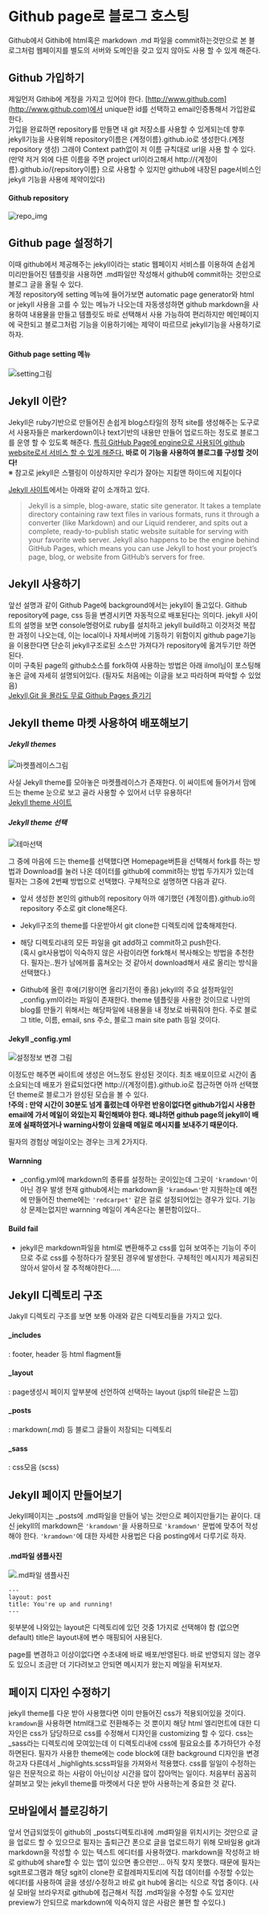 Github page로 블로그 호스팅
===============

Github에서 Githib에 html혹은 markdown .md 파일을 commit하는것만으로 본 블로그처럼 웹페이지를 별도의 서버와 도메인을 갖고 있지 않아도 사용 할 수 있게 해준다.
  

Github 가입하기
---------------

제일먼저 Githib에 계정을 가지고 있어야 한다. [http://www.github.com](http://www.github.com)에서 unique한 id를 선택하고 email인증통해서 가입완료한다.  
가입을 완료하면 repository를 만들면 내 git 저장소를 사용할 수 있게되는데 향후 jekyll기능을 사용위해 repository이름은 {계정이름}.github.io로 생성한다.(계정repository 생성) 그래야 Context path없이 저 이름 규칙대로 url을 사용 할 수 있다.  
(만약 저거 외에 다른 이름을 주면 project url이라고해서 http://{계정이름}.github.io/{repsitory이름} 으로 사용할 수 있지만 github에 내장된 page서비스인 jekyll 기능을 사용에 제약이있다)

#### Github repository
![repo_img](http://gjchoi.github.io/img/github-page/repo_img1.png)


Github page 설정하기
---------------

이때 github에서 제공해주는 jekyll이라는 static 웹페이지 서비스를 이용하여 손쉽게 미리만들어진 템플릿을 사용하면 .md파일만 작성해서 github에 commit하는 것만으로 블로그 글을 올릴 수 있다.  
계정 repository에 setting 메뉴에 들어가보면 automatic page generator와 html or jekyll 사용을 고를 수 있는 메뉴가 나오는데 자동생성하면 github markdown을 사용하여 내용물을 만들고 템플릿도 바로 선택해서 사용 가능하여 편리하지만 메인페이지에 국한되고 블로그처럼 기능을 이용하기에는 제약이 따르므로 jekyll기능을 사용하기로하자.

#### Github page setting 메뉴
![setting그림](http://gjchoi.github.io/img/github-page/setting_img1.png)


Jekyll 이란?
---------------

Jekyll은 ruby기반으로 만들어진 손쉽게 blog스타일의 정적 site를 생성해주는 도구로서
사용자들은 markerdown이나 text기반의 내용만 만들어 업로드하는 정도로 블로그를 운영 할 수 있도록 해준다. <u>특히 GitHub Page에 engine으로 사용되어 github website로서 서비스 할 수 있게 해준다.</u> **바로 이 기능을 사용하여 블로그를 구성할 것이다!**  
※ 참고로 jekyll은 스펠링이 이상하지만 우리가 잘아는 지킬앤 하이드에 지킬이다

[Jekyll 사이트](https://jekyllrb.com/)에서는 아래와 같이 소개하고 있다.

> Jekyll is a simple, blog-aware, static site generator. It takes a template directory containing raw text files in various formats, runs it through a converter (like Markdown) and our Liquid renderer, and spits out a complete, ready-to-publish static website suitable for serving with your favorite web server. Jekyll also happens to be the engine behind GitHub Pages, which means you can use Jekyll to host your project’s page, blog, or website from GitHub’s servers for free.


Jekyll 사용하기
---------------

앞선 설명과 같이 Github Page에 background에서는 jekyll이 돌고있다. Github repository에 page, css 등을 변경시키면 자동적으로 배포된다는 의미다. jekyll 사이트의 설명을 보면 console명령어로 ruby를 설치하고 jekyll build하고 이것저것 복잡한 과정이 나오는데, 이는 local이나 자체서버에 기동하기 위함이지 github page기능을 이용한다면 단순히 jekyll구조로된 소스만 가져다가 repository에 옮겨두기만 하면된다.  
이미 구축된 page의 github소스를 fork하여 사용하는 방법은 아래 ilmol님이 포스팅해놓은 글에 자세히 설명되어있다. (필자도 처음에는 이글을 보고 따라하며 파악할 수 있었음)  
[Jekyll,Git 을 몰라도 무료 Github Pages 즐기기](http://ilmol.com/2015/01/Jekyll,Git%20%EC%9D%84%20%EB%AA%B0%EB%9D%BC%EB%8F%84%20%EB%AC%B4%EB%A3%8C%20Github%20Pages%20%EC%A6%90%EA%B8%B0%EA%B8%B0.html)

Jekyll theme 마켓 사용하여 배포해보기
---------------

##### Jekyll themes
![마켓플레이스그림](http://gjchoi.github.io/img/github-page/theme_market_img1.png)

사실 Jekyll theme를 모아놓은 마켓플레이스가 존재한다. 이 싸이트에 들어가서 맘에드는 theme 눈으로 보고 골라 사용할 수 있어서 너무 유용하다!  
[Jekyll theme 사이트](http://jekyllthemes.org/)


##### Jekyll theme 선택
![테마선택](http://gjchoi.github.io/img/github-page/theme_market_img2.png)


그 중에 마음에 드는 theme를 선택했다면 Homepage버튼을 선택해서 fork를 하는 방법과 Download를 눌러 나온 데이터를 github에 commit하는 방법 두가지가 있는데 필자는 그중에 2번째 방법으로 선택했다. 구체적으로 설명하면 다음과 같다.

- 앞서 생성한 본인의 github의 repository 아까 얘기했던 {계정이름}.github.io의 repository 주소로 git clone해온다.

- Jekyll구조의 theme를 다운받아서 git clone한 디렉토리에 압축해제한다.

- 해당 디렉토리내의 모든 파일을 git add하고 commit하고 push한다.  
(혹시 git사용법이 익숙하지 않은 사람이라면 fork해서 복사해오는 방법을 추천한다. 필자는..뭔가 남에꺼를 훔쳐오는 것 같아서 download해서 새로 올리는 방식을 선택했다.)

- Github에 올린 후에(기왕이면 올리기전이 좋음) jekyll의 주요 설정파일인 _config.yml이라는 파일이 존재한다. theme 템플릿을 사용한 것이므로 나만의 blog를 만들기 위해서는 해당파일에 내용물을 내 정보로 바꿔줘야 한다. 주로 블로그 title, 이름, email, sns 주소, 블로그 main site path 등일 것이다.

#### Jekyll _config.yml
![설정정보 변경 그림](http://gjchoi.github.io/img/github-page/jekyll_conf_img1.png)


이정도만 해주면 싸이트에 생성은 어느정도 완성된 것이다. 최초 배포이므로 시간이 좀 소요되는데 배포가 완료되었다면 http://{계정이름}.github.io로 접근하면 아까 선택했던 theme로 블로그가 완성된 모습을 볼 수 있다.  
**!주의 : 만약 시간이 30분도 넘게 흘렀는데 아무런 반응이없다면 github가입시 사용한 email에 가서 메일이 와있는지 확인해봐야 한다. 왜냐하면 github page의 jekyll이 배포에 실패하였거나 warning사항이 있을때 메일로 메시지를 보내주기 때문이다.**

필자의 경험상 메일이오는 경우는 크게 2가지다.


#### Warnning 
- _config.yml에 markdown의 종류를 설정하는 곳이있는데 그곳이 `'kramdown'`이 아닌 경우 발생
현재 github에서는 markdown을 `'kramdown'`만 지원하는데 예전에 만들어진 theme에는 `'redcarpet'` 같은 걸로 설정되어있는 경우가 있다. 기능상 문제는없지만 warnning 메일이 계속온다는 불편함이있다..

#### Build fail
- jekyll은 markdown파일을 html로 변환해주고 css를 입혀 보여주는 기능이 주이므로 주로 css를 수정하다가 잘못된 경우에 발생한다. 구체적인 메시지가 제공되진 않아서 알아서 잘 추적해야한다.....


Jekyll 디렉토리 구조
---------------

Jakyll 디렉토리 구조를 보면 보통 아래와 같은 디렉토리들을 가지고 있다.


#### _includes
: footer, header 등 html flagment들

#### _layout
: page생성시 페이지 앞부분에 선언하여 선택하는 layout (jsp의 tile같은 느낌)

#### _posts
: markdown(.md) 등 블로그 글들이 저장되는 디렉토리

#### _sass
: css모음 (scss)


Jekyll 페이지 만들어보기
---------------

Jekyll페이지는 _posts에 .md파일을 만들어 넣는 것만으로 페이지만들기는 끝이다. 대신 jekyll의 markdown은 `'kramdown'`을 사용하므로 `'kramdown'` 문법에 맞추어 작성해야 한다. `'kramdown'`에 대한 자세한 사용법은 다음 posting에서 다루기로 하자.

#### .md파일 샘플사진
![.md파일 샘플사진](http://gjchoi.github.io/img/github-page/md_sample_img1.png)

~~~
---
layout: post
title: You're up and running!
---
~~~

윗부분에 나와있는 layout은 디렉토리에 있던 것중 1가지로 선택해야 함 (없으면 default)
title은 layout내에 변수 매핑되어 사용된다.  

page를 변경하고 이상이없다면 수초내에 바로 배포/반영된다. 바로 반영되지 않는 경우도 있으니 조금만 더 기다려보고 안되면 메시지가 왔는지 메일을 뒤져보자.


페이지 디자인 수정하기
-----------------------

jekyll theme를 다운 받아 사용했다면 이미 만들어진 css가 적용되어있을 것이다. `kramdown`을 사용하면 html태그로 전환해주는 것 뿐이지 해당 html 엘리먼트에 대한 디자인은 css가 담당하므로 css를 수정해서 디자인을 customizing 할 수 있다. css는 _sass라는 디렉토리에 모여있는데 이 디렉토리내에 css에 필요요소를 추가하던가 수정하면된다.
필자가 사용한 theme에는 code block에 대한 background 디자인을 변경하고자 다른데서 _highlights.scss파일을 가져와서 적용했다. css를 일일이 수정하는 일은 전문적으로 하는 사람이 아닌이상 시간을 많이 잡아먹는 일이다. 처음부터 꼼꼼히 살펴보고 맞는 jekyll theme를 마켓에서 다운 받아 사용하는게 중요한 것 같다.

  
모바일에서 블로깅하기
--------------------
앞서 언급되었듯이 github의 _posts디렉토리내에 .md파일을 위치시키는 것만으로 글을 업로드 할 수 있으므로 필자는 출퇴근간 폰으로 글을 업로드하기 위해 모바일용 git과 markdown을 작성할 수 있는 텍스트 에디터를 사용하였다. markdown을 작성하고 바로 github에 share할 수 있는 앱이 있으면 좋으련만… 아직 찾지 못했다. 때문에 필자는 sgit프로그램과 해당 sgit이 clone한 로컬레파지토리에 직접 데이터를 수정할 수있는 에디터를 사용하여 글을 생성/수정하고 바로 git hub에 올리는 식으로 작업 중이다.
(사실 모바일 브라우저로 github에 접근해서 직접 .md파일을 수정할 수도 있지만 preview가 안되므로 markdown에 익숙하지 않은 사람은 불편 할 수있다.)

